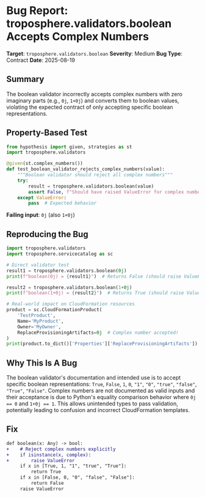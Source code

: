 # Bug Report: troposphere.validators.boolean Accepts Complex Numbers

**Target**: `troposphere.validators.boolean`
**Severity**: Medium
**Bug Type**: Contract
**Date**: 2025-08-19

## Summary

The boolean validator incorrectly accepts complex numbers with zero imaginary parts (e.g., `0j`, `1+0j`) and converts them to boolean values, violating the expected contract of only accepting specific boolean representations.

## Property-Based Test

```python
from hypothesis import given, strategies as st
import troposphere.validators

@given(st.complex_numbers())
def test_boolean_validator_rejects_complex_numbers(value):
    """Boolean validator should reject all complex numbers"""
    try:
        result = troposphere.validators.boolean(value)
        assert False, f"Should have raised ValueError for complex number {value}"
    except ValueError:
        pass  # Expected behavior
```

**Failing input**: `0j` (also `1+0j`)

## Reproducing the Bug

```python
import troposphere.validators
import troposphere.servicecatalog as sc

# Direct validator test
result1 = troposphere.validators.boolean(0j)
print(f"boolean(0j) = {result1}")  # Returns False (should raise ValueError)

result2 = troposphere.validators.boolean(1+0j)  
print(f"boolean(1+0j) = {result2}")  # Returns True (should raise ValueError)

# Real-world impact on CloudFormation resources
product = sc.CloudFormationProduct(
    'TestProduct',
    Name='MyProduct',
    Owner='MyOwner',
    ReplaceProvisioningArtifacts=0j  # Complex number accepted!
)
print(product.to_dict()['Properties']['ReplaceProvisioningArtifacts'])  # False
```

## Why This Is A Bug

The boolean validator's documentation and intended use is to accept specific boolean representations: `True`, `False`, `1`, `0`, `"1"`, `"0"`, `"true"`, `"false"`, `"True"`, `"False"`. Complex numbers are not documented as valid inputs and their acceptance is due to Python's equality comparison behavior where `0j == 0` and `1+0j == 1`. This allows unintended types to pass validation, potentially leading to confusion and incorrect CloudFormation templates.

## Fix

```diff
def boolean(x: Any) -> bool:
+    # Reject complex numbers explicitly
+    if isinstance(x, complex):
+        raise ValueError
     if x in [True, 1, "1", "true", "True"]:
         return True
     if x in [False, 0, "0", "false", "False"]:
         return False
     raise ValueError
```